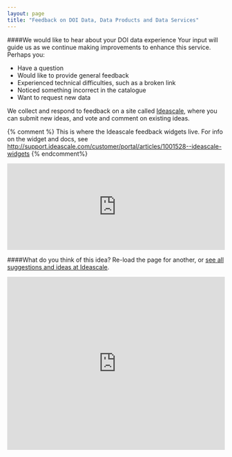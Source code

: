 ```yaml
---
layout: page
title: "Feedback on DOI Data, Data Products and Data Services"
---
```


####We would like to hear about your DOI data experience
Your input will guide us as we continue making improvements to enhance this service. Perhaps you:
+ Have a question
+ Would like to provide general feedback
+ Experienced technical difficulties, such as a broken link
+ Noticed something incorrect in the catalogue
+ Want to request new data

We collect and respond to feedback on a site called [Ideascale](http://usinterior.ideascale.com/a/ideafactory.do?id=26901&mode=top&discussionFilter=active.ideation), where you can submit new ideas, and vote and comment on existing ideas.

{% comment %}
This is where the Ideascale feedback widgets live. For info on the widget and docs, see http://support.ideascale.com/customer/portal/articles/1001528--ideascale-widgets
{% endcomment%}

<iframe allowTransparency="true" src="http://usinterior.ideascale.com/a/widget/hotIdeas" frameborder="0" scrolling="auto" style="width: 100%; height: 200px;"></iframe>

####What do you think of this idea?
Re-load the page for another, or [see all suggestions and ideas at Ideascale](http://usinterior.ideascale.com/a/ideafactory.do?id=26901&mode=top&discussionFilter=active.ideation).

<iframe allowTransparency="true" src="http://usinterior.ideascale.com/a/ideaFixWidget.do" frameborder="0" scrolling="auto" style="width: 100%; height: 400px;"></iframe>